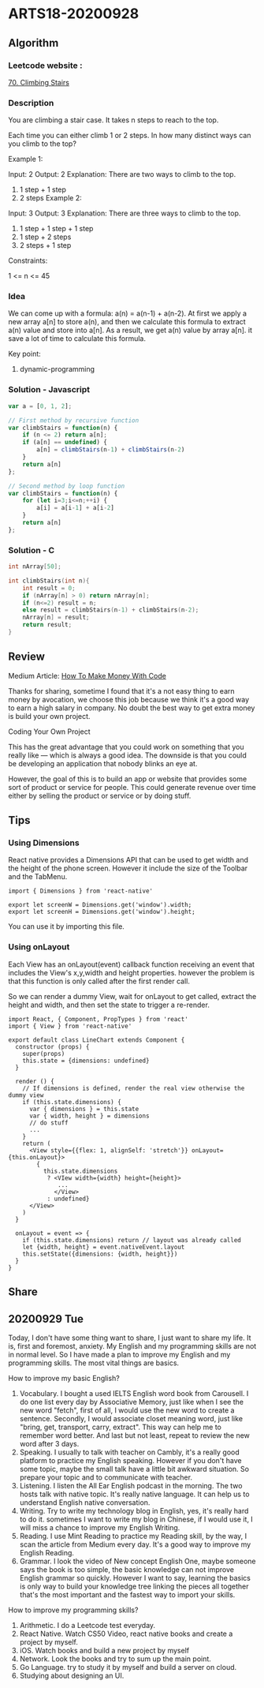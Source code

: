 # ARTS18-20200928

## Algorithm 

### Leetcode website : 

[70. Climbing Stairs](https://leetcode.com/problems/climbing-stairs/)

### Description

You are climbing a stair case. It takes n steps to reach to the top.

Each time you can either climb 1 or 2 steps. In how many distinct ways can you climb to the top?

Example 1:

Input: 2
Output: 2
Explanation: There are two ways to climb to the top.
1. 1 step + 1 step
2. 2 steps
Example 2:

Input: 3
Output: 3
Explanation: There are three ways to climb to the top.
1. 1 step + 1 step + 1 step
2. 1 step + 2 steps
3. 2 steps + 1 step
 
Constraints:

1 <= n <= 45

### Idea

We can come up with a formula: a(n) = a(n-1) + a(n-2). At first we apply a new array a[n] to store a(n), and then we calculate this formula to extract a(n) value and store into a[n]. As a result, we get a(n) value by array a[n]. it save a lot of time to calculate this formula.

Key point:

1. dynamic-programming

### Solution - Javascript

```js
var a = [0, 1, 2];

// First method by recursive function
var climbStairs = function(n) {
    if (n <= 2) return a[n];
    if (a[n] == undefined) {
        a[n] = climbStairs(n-1) + climbStairs(n-2)
    }
    return a[n]
};

// Second method by loop function
var climbStairs = function(n) {
    for (let i=3;i<=n;++i) {
        a[i] = a[i-1] + a[i-2]
    }
    return a[n]
};
```

### Solution - C

```c
int nArray[50];

int climbStairs(int n){
    int result = 0;
    if (nArray[n] > 0) return nArray[n];
    if (n<=2) result = n;
    else result = climbStairs(n-1) + climbStairs(n-2);
    nArray[n] = result;
    return result;
}
```


## Review

Medium Article:  [How To Make Money With Code](https://levelup.gitconnected.com/how-to-make-money-with-code-e6bd6c698fe4)

Thanks for sharing, sometime I found that it's a not easy thing to earn money by avocation, we choose this job because we think it's a good way to earn a high salary in company. No doubt the best way to get extra money is build your own project.

Coding Your Own Project

This has the great advantage that you could work on something that you really like — which is always a good idea. The downside is that you could be developing an application that nobody blinks an eye at.

However, the goal of this is to build an app or website that provides some sort of product or service for people. This could generate revenue over time either by selling the product or service or by doing stuff.

## Tips

### Using Dimensions

React native provides a Dimensions API that can be used to get width and the height of the phone screen. However it include the size of the Toolbar and the TabMenu.

```
import { Dimensions } from 'react-native'

export let screenW = Dimensions.get('window').width;
export let screenH = Dimensions.get('window').height;
```

You can use it by importing this file.

### Using onLayout

Each View has an onLayout(event) callback function receiving an event that includes the View's x,y,width and height properties. however the problem is that this function is only called after the first render call.

So we can render a dummy View, wait for onLayout to get called, extract the height and width, and then set the state to trigger a re-render.

```
import React, { Component, PropTypes } from 'react'
import { View } from 'react-native'

export default class LineChart extends Component {
  constructor (props) {
    super(props)
    this.state = {dimensions: undefined}
  }

  render () {
    // If dimensions is defined, render the real view otherwise the dummy view
    if (this.state.dimensions) {
      var { dimensions } = this.state
      var { width, height } = dimensions
      // do stuff
      ...
    }
    return (
      <View style={{flex: 1, alignSelf: 'stretch'}} onLayout={this.onLayout}>
        {
          this.state.dimensions
           ? <VIew width={width} height={height}>
              ...
             </View>
           : undefined}
      </View>
    )
  }

  onLayout = event => {
    if (this.state.dimensions) return // layout was already called
    let {width, height} = event.nativeEvent.layout
    this.setState({dimensions: {width, height}})
  }
}
```

## Share

## 20200929 Tue

Today, I don't have some thing want to share, I just want to share my life. It is, first and foremost, anxiety. My English and my programming skills are not in normal level. So I have made a plan to improve my English and my programming skills. The most vital things are basics.

How to improve my basic English?

1. Vocabulary. I bought a used IELTS English word book from Carousell. I do one list every day by Associative Memory, just like when I see the new  word "fetch", first of all, I would use the new word to create a sentence. Secondly, I would associate closet meaning word, just like "bring, get, transport, carry, extract". This way can help me to remember word better. And last but not least, repeat to review the new word after 3 days.
2. Speaking. I usually to talk with teacher on Cambly, it's a really good platform to practice my English speaking. However if you don't have some topic, maybe the small talk have a little bit awkward situation. So prepare your topic and to communicate with teacher.
3. Listening. I listen the All Ear English podcast in the morning. The two hosts talk with native topic. It's really native language. It can help us to understand English native conversation.
4. Writing. Try to write my technology blog in English, yes, it's really hard to do it. sometimes I want to write my blog in Chinese, if I would use it, I will miss a chance to improve my English Writing.
5. Reading. I use Mint Reading to practice my Reading skill, by the way, I scan the article from Medium every day. It's a good way to improve my English Reading.
6. Grammar. I look the video of New concept English One, maybe someone says the book is too simple, the basic knowledge can not improve English grammar so quickly. However I want to say, learning the basics is only way to build your knowledge tree linking the pieces all together that's the most important and the fastest way to import your skills.

How to improve my programming skills?

1. Arithmetic. I do a Leetcode test everyday.
2. React Native. Watch CS50 Video, react native books and create a project by myself.
3. iOS. Watch books and build a new project by myself
4. Network. Look the books and try to sum up the main point.
5. Go Language. try to study it by myself and build a server on cloud.
6. Studying about designing an UI.


